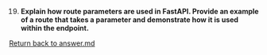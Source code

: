 
19. **Explain how route parameters are used in FastAPI. Provide an example of a route that takes a parameter and demonstrate how it is used within the endpoint.**



[Return back to answer.md](/answer.md)